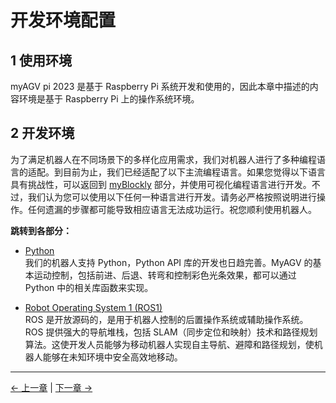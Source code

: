 # 开发环境配置

## 1 使用环境

myAGV pi 2023 是基于 Raspberry Pi 系统开发和使用的，因此本章中描述的内容环境是基于 Raspberry Pi 上的操作系统环境。

## 2 开发环境

为了满足机器人在不同场景下的多样化应用需求，我们对机器人进行了多种编程语言的适配。到目前为止，我们已经适配了以下主流编程语言。如果您觉得以下语言具有挑战性，可以返回到 [myBlockly](../5-BasicApplication/5.2-ApplicationUse/5.2.1-myblockly/README.md) 部分，并使用可视化编程语言进行开发。不过，我们认为您可以使用以下任何一种语言进行开发。请务必严格按照说明进行操作。任何遗漏的步骤都可能导致相应语言无法成功运行。祝您顺利使用机器人。

**跳转到各部分：**

- [Python](../7-SDKDevelopment/7.1-ApplicationBasePython/README.md)<br>
  我们的机器人支持 Python，Python API 库的开发也日趋完善。MyAGV 的基本运动控制，包括前进、后退、转弯和控制彩色光条效果，都可以通过 Python 中的相关库函数来实现。

- [Robot Operating System 1 (ROS1)](../6-ROS/6.2.1-ROS_Introduction.md)<br>
  ROS 是开放源码的，是用于机器人控制的后置操作系统或辅助操作系统。ROS 提供强大的导航堆栈，包括 SLAM（同步定位和映射）技术和路径规划算法。这使开发人员能够为移动机器人实现自主导航、避障和路径规划，使机器人能够在未知环境中安全高效地移动。

---

[← 上一章](../6-ROS/6.2.1-ROS_Introduction.md) | [下一章 →](../8-ExamplesRobotsUsing/README.md)
